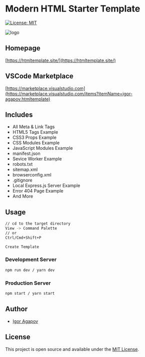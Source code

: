 # Modern HTML Starter Template

[![License: MIT](https://img.shields.io/badge/License-MIT-blue.svg)](https://opensource.org/licenses/MIT)

![logo](https://htmltemplate.site/assets/logo.png)

## Homepage

[https://htmltemplate.site/](https://htmltemplate.site/)

## VSCode Marketplace

[https://marketplace.visualstudio.com](https://marketplace.visualstudio.com/items?itemName=igor-agapov.htmltemplate)

## Includes

- All Meta & Link Tags
- HTML5 Tags Example
- CSS3 Props Example
- CSS Modules Example
- JavaScript Modules Example
- manifest.json
- Sevice Worker Example
- robots.txt
- sitemap.xml
- browserconfig.xml
- .gitignore
- Local Express.js Server Example
- Error 404 Page Example
- And More

## Usage

```bash
// cd to the target directory
View -> Command Palette
// or
Ctrl/Cmd+Shift+P

Create Template
```

### Development Server

```bash
npm run dev / yarn dev
```

### Production Server

```bash
npm start / yarn start
```

## Author

- [Igor Agapov](https://github.com/harryheman)

## License

This project is open source and available under the [MIT License](LICENSE).
